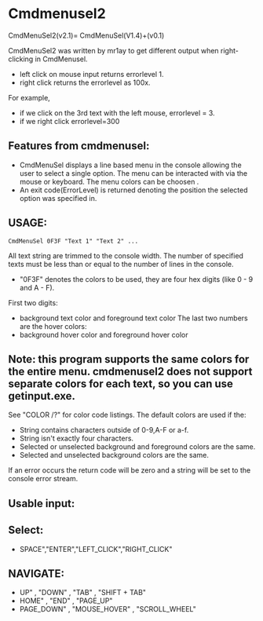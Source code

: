 # Cmdmenusel2
CmdMenuSel2(v2.1)= CmdMenuSel(V1.4)+(v0.1)

CmdMenuSel2 was written by mr1ay to get different output when right-clicking in CmdMenusel.

*  left click on mouse input returns errorlevel 1.
*  right click returns the errorlevel as 100x. 

For example,
*  if we click on the 3rd text with the left mouse, errorlevel = 3. 
*  if we right click errorlevel=300

## Features from cmdmenusel:
*  CmdMenuSel displays a line based menu in the console allowing the user to select a single option. The menu can be interacted with via the mouse or keyboard. The menu colors can be choosen .
*  An exit code(ErrorLevel) is returned denoting the position the selected option was specified in.

## USAGE:
``` CmdMenuSel 0F3F "Text 1" "Text 2" ...   ```

All text string are trimmed to the console width. The number of specified texts must be less than or equal to the number of lines in the console. 
*  "0F3F" denotes the colors to be used, they are four hex digits (like 0 - 9 and A - F). 

First two digits:
*  background text color and foreground text color 
The last two numbers are the hover colors:
*  background hover color and foreground hover color  

## Note: this program supports the same colors for the entire menu. cmdmenusel2 does not support separate colors for each text, so you can use getinput.exe.

See "COLOR /?" for color code listings.
The default colors are used if the:
*  String contains characters outside of 0-9,A-F or a-f.
*  String isn't exactly four characters.
*  Selected or unselected background and foreground colors are the same. 
*  Selected and unselected background colors are the same.  

If an error occurs the return code will be zero and a string will be set to the console error stream. 

##  Usable input:
## Select:
* SPACE","ENTER","LEFT_CLICK","RIGHT_CLICK"  

## NAVIGATE:
* UP"  , "DOWN"  , "TAB"  , "SHIFT + TAB"
* HOME"  , "END"  , "PAGE_UP" 
* PAGE_DOWN"  , "MOUSE_HOVER"  , "SCROLL_WHEEL"



